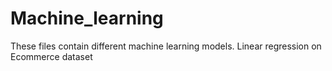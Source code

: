 # Machine_learning
These files contain different machine learning models. 
Linear regression on Ecommerce dataset
